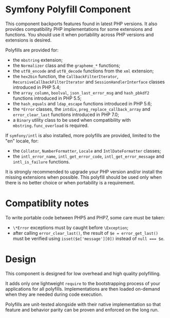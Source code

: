 Symfony Polyfill Component
==========================

This component backports features found in latest PHP versions. It also provides
compatibility PHP implementations for some extensions and functions. You should
use it when portability across PHP versions and extensions is desired.

Polyfills are provided for:
- the `mbstring` extension;
- the `Normalizer` class and the `grapheme_*` functions;
- the `utf8_encode` and `utf8_decode` functions from the `xml` extension;
- the `hex2bin` function, the `CallbackFilterIterator`,
  `RecursiveCallbackFilterIterator` and `SessionHandlerInterface` classes
  introduced in PHP 5.4;
- the `array_column`, `boolval`, `json_last_error_msg` and `hash_pbkdf2`
  functions introduced in PHP 5.5;
- the `hash_equals` and `ldap_escape` functions introduced in PHP 5.6;
- the `*Error` classes, the `intdiv`, `preg_replace_callback_array` and
  `error_clear_last` functions introduced in PHP 7.0;
- a `Binary` utility class to be used when compatibility with
  `mbstring.func_overload` is required.

If `symfony/intl` is also installed, more polyfills are provided, limited to the
"en" locale, for:
- the `Collator`, `NumberFormatter`, `Locale` and `IntlDateFormatter` classes;
- the `intl_error_name`, `intl_get_error_code`, `intl_get_error_message` and
  `intl_is_failure` functions.

It is strongly recommended to upgrade your PHP version and/or install the missing
extensions when possible. This polyfill should be used only when there is no
better choice or when portability is a requirement.

Compatiblity notes
==================

To write portable code between PHP5 and PHP7, some care must be taken:
- `\*Error` exceptions must by caught before `\Exception`;
- after calling `error_clear_last()`, the result of `$e = error_get_last()` must be
  verified using `isset($e['message'][0])` instead of `null === $e`.

Design
======

This component is designed for low overhead and high quality polyfilling.

It adds only one lightweight `require` to the bootstrapping process of your
applications for all polyfills. Implementations are then loaded on-demand when
they are needed during code execution.

Polyfills are unit-tested alongside with their native implementation so that
feature and behavior parity can be proven and enforced on the long run.
